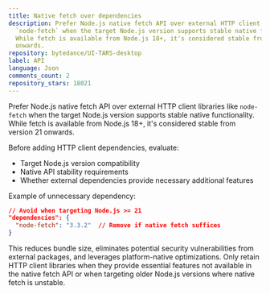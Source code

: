 ```yaml
---
title: Native fetch over dependencies
description: Prefer Node.js native fetch API over external HTTP client libraries like
  `node-fetch` when the target Node.js version supports stable native functionality.
  While fetch is available from Node.js 18+, it's considered stable from version 21
  onwards.
repository: bytedance/UI-TARS-desktop
label: API
language: Json
comments_count: 2
repository_stars: 18021
---
```


Prefer Node.js native fetch API over external HTTP client libraries like `node-fetch` when the target Node.js version supports stable native functionality. While fetch is available from Node.js 18+, it's considered stable from version 21 onwards.

Before adding HTTP client dependencies, evaluate:
- Target Node.js version compatibility
- Native API stability requirements  
- Whether external dependencies provide necessary additional features

Example of unnecessary dependency:
```json
// Avoid when targeting Node.js >= 21
"dependencies": {
  "node-fetch": "3.3.2"  // Remove if native fetch suffices
}
```

This reduces bundle size, eliminates potential security vulnerabilities from external packages, and leverages platform-native optimizations. Only retain HTTP client libraries when they provide essential features not available in the native fetch API or when targeting older Node.js versions where native fetch is unstable.